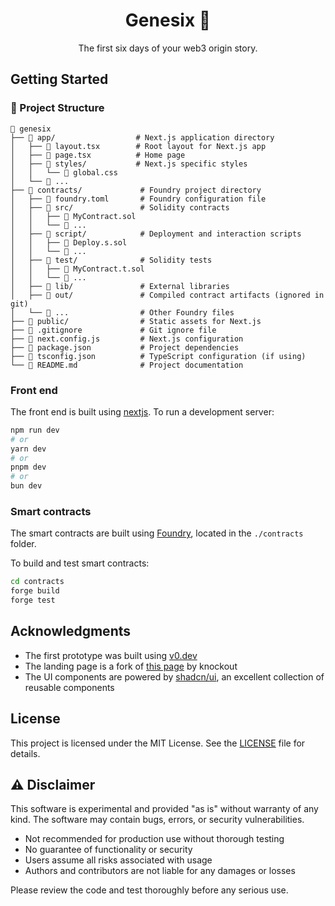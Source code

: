<!-- markdownlint-disable MD033 MD041 -->
<p align="center">
  <h1 align="center">Genesix 🌌</h1>
</p>
<p align="center">
    The first six days of your web3 origin story.
</p>

## Getting Started

### 📁 Project Structure

```shell
📁 genesix
├── 📁 app/                  # Next.js application directory
│   ├── 📄 layout.tsx        # Root layout for Next.js app
│   ├── 📄 page.tsx          # Home page
│   ├── 📁 styles/           # Next.js specific styles
│   │   └── 📄 global.css
│   └── 📄 ...
├── 📁 contracts/             # Foundry project directory
│   ├── 📄 foundry.toml       # Foundry configuration file
│   ├── 📁 src/               # Solidity contracts
│   │   ├── 📄 MyContract.sol
│   │   └── 📄 ...
│   ├── 📁 script/            # Deployment and interaction scripts
│   │   ├── 📄 Deploy.s.sol
│   │   └── 📄 ...
│   ├── 📁 test/              # Solidity tests
│   │   ├── 📄 MyContract.t.sol
│   │   └── 📄 ...
│   ├── 📁 lib/               # External libraries
│   ├── 📁 out/               # Compiled contract artifacts (ignored in git)
│   └── 📄 ...                # Other Foundry files
├── 📁 public/                # Static assets for Next.js
├── 📄 .gitignore             # Git ignore file
├── 📄 next.config.js         # Next.js configuration
├── 📄 package.json           # Project dependencies
├── 📄 tsconfig.json          # TypeScript configuration (if using)
└── 📄 README.md              # Project documentation
```

### Front end

The front end is built using [nextjs](https://nextjs.org/docs).
To run a development server:

```bash
npm run dev
# or
yarn dev
# or
pnpm dev
# or
bun dev
```

### Smart contracts

The smart contracts are built using [Foundry](https://book.getfoundry.sh/), located in the `./contracts` folder.

To build and test smart contracts:

```bash
cd contracts
forge build
forge test
```

## Acknowledgments

- The first prototype was built using [v0.dev](https://v0.dev/)
- The landing page is a fork of [this page](https://v0.dev/chat/community/background-paths-s2R42ut7CxT) by knockout
- The UI components are powered by [shadcn/ui](https://ui.shadcn.com/), an excellent collection of reusable components

## License

This project is licensed under the MIT License. See the [LICENSE](LICENSE) file for details.

## ⚠️ Disclaimer

This software is experimental and provided "as is" without warranty of any kind. The software may contain bugs, errors, or security vulnerabilities.

- Not recommended for production use without thorough testing
- No guarantee of functionality or security
- Users assume all risks associated with usage
- Authors and contributors are not liable for any damages or losses

Please review the code and test thoroughly before any serious use.
